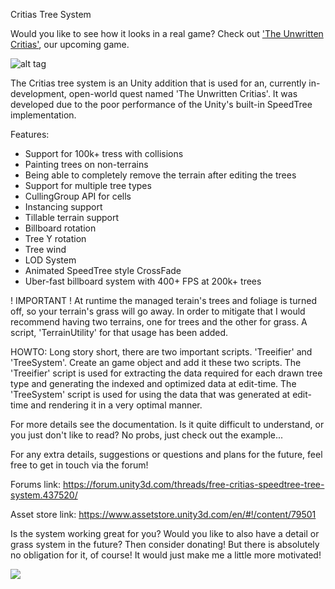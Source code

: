 Critias Tree System

Would you like to see how it looks in a real game? Check out ['The Unwritten Critias'](http://www.unwrittencritias.com), our upcoming game.

![alt tag](https://github.com/AssemblyJohn/Critias-TreeSystem/blob/master/CritiasTree.png)

The Critias tree system is an Unity addition that is used for an, currently in-development, open-world quest named 'The Unwritten Critias'. It was developed due to the poor
performance of the Unity's built-in SpeedTree implementation.

Features:
- Support for 100k+ tress with collisions
- Painting trees on non-terrains
- Being able to completely remove the terrain after editing the trees
- Support for multiple tree types
- CullingGroup API for cells
- Instancing support
- Tillable terrain support
- Billboard rotation
- Tree Y rotation
- Tree wind
- LOD System
- Animated SpeedTree style CrossFade
- Uber-fast billboard system with 400+ FPS at 200k+ trees

! IMPORTANT !
At runtime the managed terain's trees and foliage is turned off, so your terrain's grass will go away. In order to mitigate that I would recommend having two terrains, one for trees and the other for grass. A script, 'TerrainUtility' for that usage has been added.

HOWTO:
Long story short, there are two important scripts. 'Treeifier' and 'TreeSystem'. Create an game object and add it these two scripts. The 'Treeifier' script is used for extracting the data required for each drawn tree type and generating the indexed and optimized data at edit-time. The 'TreeSystem' script is used for using the data that was generated at edit-time and rendering it in a very optimal manner.

For more details see the documentation. Is it quite difficult to understand, or you just don't like to read? No probs, just check out the example...

For any extra details, suggestions or questions and plans for the future, feel free to get in touch via the forum!

Forums link: https://forum.unity3d.com/threads/free-critias-speedtree-tree-system.437520/

Asset store link: https://www.assetstore.unity3d.com/en/#!/content/79501

Is the system working great for you? Would you like to also have a detail or grass system in the future? Then consider donating! But there is absolutely no obligation for it, of course! It would just make me a little more motivated!

[![](https://www.paypalobjects.com/en_US/i/btn/btn_donateCC_LG.gif)](https://www.paypal.com/cgi-bin/webscr?cmd=_s-xclick&hosted_button_id=MBCS7Q244JQUS)
